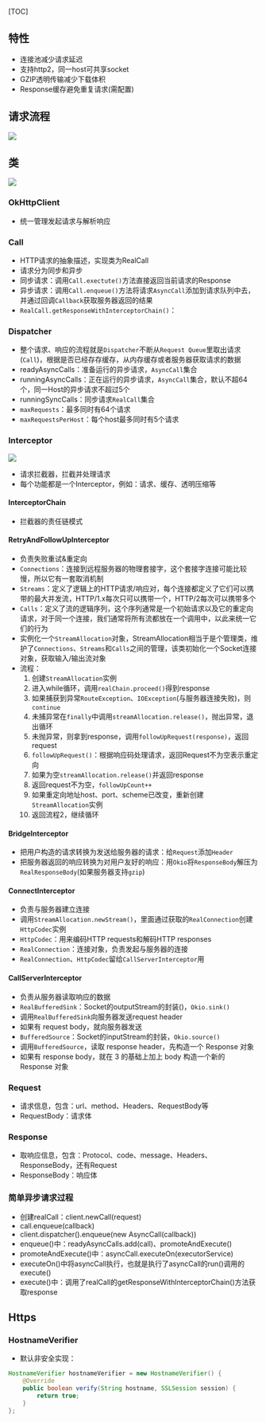 [TOC]

## 特性
* 连接池减少请求延迟
* 支持http2，同一host可共享socket
* GZIP透明传输减少下载体积
* Response缓存避免重复请求(需配置)

## 请求流程
![](https://gitee.com/hysbtr/pic/raw/master/okhttp_request_flow_chart.png)

## 类
![](https://gitee.com/hysbtr/pic/raw/master/OkHttpCall.png)

### OkHttpClient
* 统一管理发起请求与解析响应

### Call
* HTTP请求的抽象描述，实现类为RealCall
* 请求分为同步和异步
* 同步请求：调用`Call.exectute()`方法直接返回当前请求的Response
* 异步请求：调用`Call.enqueue()`方法将请求`AsyncCall`添加到请求队列中去，并通过回调`Callback`获取服务器返回的结果
* `RealCall.getResponseWithInterceptorChain()`：

### Dispatcher
* 整个请求、响应的流程就是`Dispatcher`不断从`Request Queue`里取出请求(`Call`)，根据是否已经存存缓存，从内存缓存或者服务器获取请求的数据
* readyAsyncCalls：准备运行的异步请求，`AsyncCall`集合
* runningAsyncCalls：正在运行的异步请求，`AsyncCall`集合，默认不超64个，同一Host的异步请求不超过5个
* runningSyncCalls：同步请求`RealCall`集合
* `maxRequests`：最多同时有64个请求
* `maxRequestsPerHost`：每个host最多同时有5个请求

### Interceptor
![](https://gitee.com/hysbtr/pic/raw/master/okhttp_interceptor.jpg)
* 请求拦截器，拦截并处理请求
* 每个功能都是一个Interceptor，例如：请求、缓存、透明压缩等

#### InterceptorChain
* 拦截器的责任链模式

#### RetryAndFollowUpInterceptor
* 负责失败重试&重定向
* `Connections`：连接到远程服务器的物理套接字，这个套接字连接可能比较慢，所以它有一套取消机制
* `Streams`：定义了逻辑上的HTTP请求/响应对，每个连接都定义了它们可以携带的最大并发流，HTTP/1.x每次只可以携带一个，HTTP/2每次可以携带多个
* `Calls`：定义了流的逻辑序列，这个序列通常是一个初始请求以及它的重定向请求，对于同一个连接，我们通常将所有流都放在一个调用中，以此来统一它们的行为
* 实例化一个`StreamAllocation`对象，StreamAllocation相当于是个管理类，维护了`Connections`、`Streams`和`Calls`之间的管理，该类初始化一个Socket连接对象，获取输入/输出流对象
* 流程：
	1. 创建`StreamAllocation`实例
	2. 进入while循环，调用`realChain.proceed()`得到response
	3. 如果捕获到异常`RouteException`、`IOException`(与服务器连接失败)，则`continue`
	4. 未捕异常在`finally`中调用`streamAllocation.release()`，抛出异常，退出循环
	5. 未抛异常，则拿到response，调用`followUpRequest(response)`，返回request
	6. `followUpRequest()`：根据响应码处理请求，返回Request不为空表示重定向
	7. 如果为空`streamAllocation.release()`并返回response
	8. 返回request不为空，`followUpCount++`
	9. 如果重定向地址host、port、scheme已改变，重新创建`StreamAllocation`实例
	10. 返回流程2，继续循环

#### BridgeInterceptor
* 把用户构造的请求转换为发送给服务器的请求：给`Request`添加`Header`
* 把服务器返回的响应转换为对用户友好的响应：用`Okio`将`ResponseBody`解压为`RealResponseBody`(如果服务器支持`gzip`)

#### ConnectInterceptor
* 负责与服务器建立连接
* 调用`StreamAllocation.newStream()`，里面通过获取的`RealConnection`创建`HttpCodec`实例
* `HttpCodec`：用来编码HTTP requests和解码HTTP responses
* `RealConnection`：连接对象，负责发起与服务器的连接
* `RealConnection`、`HttpCodec`留给`CallServerInterceptor`用

#### CallServerInterceptor
* 负责从服务器读取响应的数据
* `RealBufferedSink`：Socket的outputStream的封装()，`Okio.sink()`
* 调用`RealBufferedSink`向服务器发送request header
* 如果有 request body，就向服务器发送
* `BufferedSource`：Socket的inputStream的封装，`Okio.source()`
* 调用`BufferedSource`，读取 response header，先构造一个 Response 对象
* 如果有 response body，就在 3 的基础上加上 body 构造一个新的 Response 对象

### Request
* 请求信息，包含：url、method、Headers、RequestBody等
* RequestBody：请求体

### Response
* 取响应信息，包含：Protocol、code、message、Headers、ResponseBody，还有Request
* ResponseBody：响应体

### 简单异步请求过程
* 创建realCall：client.newCall(request)
* call.enqueue(callback)
* client.dispatcher().enqueue(new AsyncCall(callback))
* enqueue()中：readyAsyncCalls.add(call)、promoteAndExecute()
* promoteAndExecute()中：asyncCall.executeOn(executorService)
* executeOn()中将asyncCall执行，也就是执行了asyncCall的run()调用的execute()
* execute()中：调用了realCall的getResponseWithInterceptorChain()方法获取response

## Https
### HostnameVerifier
* 默认非安全实现：
```java
HostnameVerifier hostnameVerifier = new HostnameVerifier() {
    @Override
    public boolean verify(String hostname, SSLSession session) {
        return true;
    }
};
```